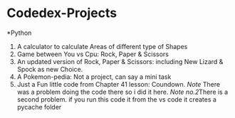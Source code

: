 # Codedex-Projects
*Python
1. A calculator to calculate Areas of different type of Shapes 
2. Game between You vs Cpu: Rock, Paper & Scissors
3. An updated version of Rock, Paper & Scissors: including New Lizard & Spock as new Choice.
4. A Pokemon-pedia: Not a project, can say a mini task
5. Just a Fun little code from Chapter 41 lesson: Coundown. *Note* There was a problem doing the code there so i did it here. *Note no.2*There is a second problem. if you run this code it from the vs code it creates a pycache folder